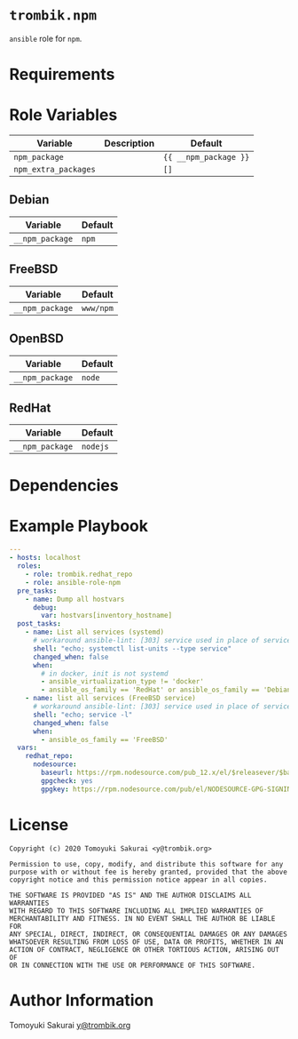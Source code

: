 # `trombik.npm`

`ansible` role for `npm`.

# Requirements

# Role Variables

| Variable | Description | Default |
|----------|-------------|---------|
| `npm_package` | | `{{ __npm_package }}` |
| `npm_extra_packages` | | `[]` |

## Debian

| Variable | Default |
|----------|---------|
| `__npm_package` | `npm` |

## FreeBSD

| Variable | Default |
|----------|---------|
| `__npm_package` | `www/npm` |

## OpenBSD

| Variable | Default |
|----------|---------|
| `__npm_package` | `node` |

## RedHat

| Variable | Default |
|----------|---------|
| `__npm_package` | `nodejs` |

# Dependencies

# Example Playbook

```yaml
---
- hosts: localhost
  roles:
    - role: trombik.redhat_repo
    - role: ansible-role-npm
  pre_tasks:
    - name: Dump all hostvars
      debug:
        var: hostvars[inventory_hostname]
  post_tasks:
    - name: List all services (systemd)
      # workaround ansible-lint: [303] service used in place of service module
      shell: "echo; systemctl list-units --type service"
      changed_when: false
      when:
        # in docker, init is not systemd
        - ansible_virtualization_type != 'docker'
        - ansible_os_family == 'RedHat' or ansible_os_family == 'Debian'
    - name: list all services (FreeBSD service)
      # workaround ansible-lint: [303] service used in place of service module
      shell: "echo; service -l"
      changed_when: false
      when:
        - ansible_os_family == 'FreeBSD'
  vars:
    redhat_repo:
      nodesource:
        baseurl: https://rpm.nodesource.com/pub_12.x/el/$releasever/$basearch
        gpgcheck: yes
        gpgkey: https://rpm.nodesource.com/pub/el/NODESOURCE-GPG-SIGNING-KEY-EL
```

# License

```
Copyright (c) 2020 Tomoyuki Sakurai <y@trombik.org>

Permission to use, copy, modify, and distribute this software for any
purpose with or without fee is hereby granted, provided that the above
copyright notice and this permission notice appear in all copies.

THE SOFTWARE IS PROVIDED "AS IS" AND THE AUTHOR DISCLAIMS ALL WARRANTIES
WITH REGARD TO THIS SOFTWARE INCLUDING ALL IMPLIED WARRANTIES OF
MERCHANTABILITY AND FITNESS. IN NO EVENT SHALL THE AUTHOR BE LIABLE FOR
ANY SPECIAL, DIRECT, INDIRECT, OR CONSEQUENTIAL DAMAGES OR ANY DAMAGES
WHATSOEVER RESULTING FROM LOSS OF USE, DATA OR PROFITS, WHETHER IN AN
ACTION OF CONTRACT, NEGLIGENCE OR OTHER TORTIOUS ACTION, ARISING OUT OF
OR IN CONNECTION WITH THE USE OR PERFORMANCE OF THIS SOFTWARE.
```

# Author Information

Tomoyuki Sakurai <y@trombik.org>
